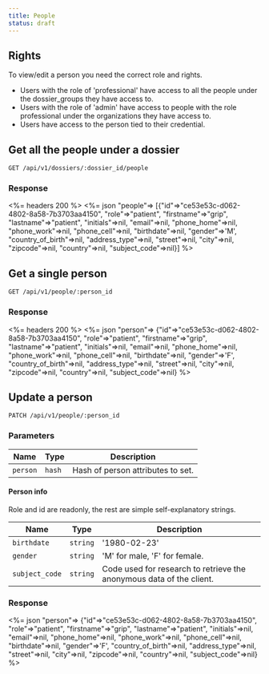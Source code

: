 ```yaml
---
title: People
status: draft
---
```


## Rights

To view/edit a person you need the correct role and rights.

- Users with the role of 'professional' have access to all the people under the dossier_groups they have access to.
- Users with the role of 'admin' have access to people with the role professional under the organizations they have access to.
- Users have access to the person tied to their credential.

## Get all the people under a dossier

    GET /api/v1/dossiers/:dossier_id/people

### Response

<%= headers 200 %>
<%= json "people"=>
  [{"id"=>"ce53e53c-d062-4802-8a58-7b3703aa4150",
    "role"=>"patient",
    "firstname"=>"grip",
    "lastname"=>"patient",
    "initials"=>nil,
    "email"=>nil,
    "phone_home"=>nil,
    "phone_work"=>nil,
    "phone_cell"=>nil,
    "birthdate"=>nil,
    "gender"=>'M',
    "country_of_birth"=>nil,
    "address_type"=>nil,
    "street"=>nil,
    "city"=>nil,
    "zipcode"=>nil,
    "country"=>nil,
    "subject_code"=>nil}] %>


## Get a single person

    GET /api/v1/people/:person_id

### Response

<%= headers 200 %>
<%= json "person"=>
  {"id"=>"ce53e53c-d062-4802-8a58-7b3703aa4150",
   "role"=>"patient",
   "firstname"=>"grip",
   "lastname"=>"patient",
   "initials"=>nil,
   "email"=>nil,
   "phone_home"=>nil,
   "phone_work"=>nil,
   "phone_cell"=>nil,
   "birthdate"=>nil,
   "gender"=>'F',
   "country_of_birth"=>nil,
   "address_type"=>nil,
   "street"=>nil,
   "city"=>nil,
   "zipcode"=>nil,
   "country"=>nil,
   "subject_code"=>nil} %>


## Update a person

    PATCH /api/v1/people/:person_id

### Parameters

Name      | Type   | Description
----------|--------|--------------
`person`  | `hash` | Hash of person attributes to set.

#### Person info

Role and id are readonly, the rest are simple self-explanatory strings.

Name               | Type     | Description
-------------------|----------|--------------
`birthdate`        | `string` | '1980-02-23'
`gender`           | `string` | 'M' for male, 'F' for female.
`subject_code`     | `string` | Code used for research to retrieve the anonymous data of the client.

### Response

<%= json "person"=>
  {"id"=>"ce53e53c-d062-4802-8a58-7b3703aa4150",
   "role"=>"patient",
   "firstname"=>"grip",
   "lastname"=>"patient",
   "initials"=>nil,
   "email"=>nil,
   "phone_home"=>nil,
   "phone_work"=>nil,
   "phone_cell"=>nil,
   "birthdate"=>nil,
   "gender"=>'F',
   "country_of_birth"=>nil,
   "address_type"=>nil,
   "street"=>nil,
   "city"=>nil,
   "zipcode"=>nil,
   "country"=>nil,
   "subject_code"=>nil} %>
